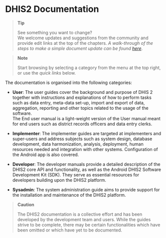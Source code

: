 # DHIS2 Documentation

> **Tip**
>
> See something you want to change?  
> We welcome updates and suggestions from the community and provide edit links at the top of the chapters.
> _A walk-through of the steps to make a simple document update can be found [here](https://github.com/dhis2/dhis2-docs/blob/master/src/commonmark/en/content/common/submitting-a-doc-fix.md)_.

> **Note**
>
> Start browsing by selecting a category from the menu at the top right, or use the _quick links_ below.

The documentation is organised into the following categories:

- **User**:   The user guides cover the background and purpose of DHIS 2 together with instructions and explanations of how to perform tasks such as data entry, meta-data set-up, import and export of data, aggregation, reporting and other topics related to the usage of the software.  
The End user manual is a light-weight version of the User manual meant for end users such as district records officers and data entry clerks.<!-- user -->  

- **Implementer**: The implementer guides are targeted at implementers and super-users and address subjects such as system design, database development, data harmonization, analysis, deployment, human resources needed and integration with other systems. Configuration of the Android app is also covered.<!-- implementer -->  

- **Developer**: The developer manuals provide a detailed description of the DHIS2 core API and functionality, as well as the Android DHIS2 Software Development Kit (SDK). They serve as essential resources for developers building upon the DHIS2 platform.<!-- developer -->  

- **Sysadmin**: The system administration guide aims to provide support for the installation and maintenance of the DHIS2 platform.<!-- sysadmin -->  

> **Caution**
>
> The DHIS2 documentation is a collective effort and has been developed by the development team and users. While the guides strive to be complete, there may be certain functionalities which have been omitted or which have yet to be documented.
